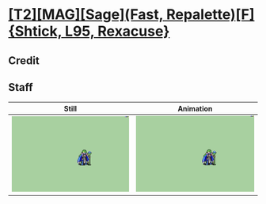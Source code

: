 # [\[T2\]\[MAG\]\[Sage\]\(Fast, Repalette\)\[F\]{Shtick, L95, Rexacuse}](../)

## Credit


	
## Staff

| Still | Animation |
| :---: | :-------: |
| ![Staff still](./Staff_000.png) | ![Staff animation](./Staff.gif) |
